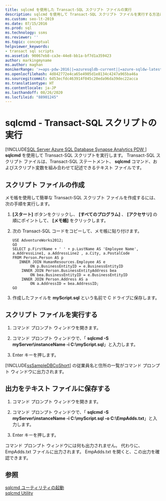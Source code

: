 ```yaml
---
title: sqlcmd を使用した Transact-SQL スクリプト ファイルの実行
description: sqlcmd を使用して Transact-SQL スクリプト ファイルを実行する方法について説明します。 これには、Transact-SQL ステートメント、sqlcmd コマンド、およびスクリプト変数を含めることができます。
ms.custom: seo-lt-2019
ms.date: 07/15/2016
ms.prod: sql
ms.technology: ssms
ms.reviewer: ''
ms.topic: conceptual
helpviewer_keywords:
- transact sql scripts
ms.assetid: 90067eb8-ca3e-44e8-bb1a-bf7d1a359423
author: markingmyname
ms.author: maghan
monikerRange: '>=aps-pdw-2016||=azuresqldb-current||=azure-sqldw-latest||>=sql-server-2016||=sqlallproducts-allversions||>=sql-server-linux-2017||=azuresqldb-mi-current'
ms.openlocfilehash: 4d842772e4ca65e4905d1e8134c4247a965ba46a
ms.sourcegitcommit: 6d53ecfdc463914f045c20eda96da39dec22acca
ms.translationtype: HT
ms.contentlocale: ja-JP
ms.lasthandoff: 08/26/2020
ms.locfileid: "88901245"
---
```

# <a name="sqlcmd---run-transact-sql-script-files"></a>sqlcmd - Transact-SQL スクリプトの実行
[!INCLUDE[SQL Server Azure SQL Database Synapse Analytics PDW ](../../includes/applies-to-version/sql-asdb-asdbmi-asa-pdw.md)]
 **sqlcmd** を使用して Transact-SQL スクリプトを実行します。 Transact-SQL スクリプト ファイルは、Transact-SQL ステートメント、 **sqlcmd** コマンド、およびスクリプト変数を組み合わせて記述できるテキスト ファイルです。  

## <a name="create-a-script-file"></a>スクリプト ファイルの作成  
 メモ帳を使用して簡単な Transact-SQL スクリプト ファイルを作成するには、次の手順を実行します。  
  
1.  **[スタート]** ボタンをクリックし、 **[すべてのプログラム]** 、 **[アクセサリ]** の順にポイントして、 **[メモ帳]** をクリックします。  
  
2.  次の Transact-SQL コードをコピーして、メモ帳に貼り付けます。  
  
    ```  
    USE AdventureWorks2012;  
    GO  
    SELECT p.FirstName + ' ' + p.LastName AS 'Employee Name',  
    a.AddressLine1, a.AddressLine2 , a.City, a.PostalCode   
    FROM Person.Person AS p   
       INNER JOIN HumanResources.Employee AS e   
            ON p.BusinessEntityID = e.BusinessEntityID  
        INNER JOIN Person.BusinessEntityAddress bea   
            ON bea.BusinessEntityID = e.BusinessEntityID  
        INNER JOIN Person.Address AS a   
            ON a.AddressID = bea.AddressID;  
    GO  
    ```  
  
3.  作成したファイルを **myScript.sql** という名前で C ドライブに保存します。  
  
## <a name="run-the-script-file"></a>スクリプト ファイルを実行する  
  
1.  コマンド プロンプト ウィンドウを開きます。  
  
2.  コマンド プロンプト ウィンドウで、「 **sqlcmd -S myServer\instanceName -i C:\myScript.sql**」と入力します。  
  
3.  Enter キーを押します。  
  
 [!INCLUDE[ssSampleDBCoShort](../../includes/sssampledbcoshort-md.md)] の従業員名と住所の一覧がコマンド プロンプト ウィンドウに出力されます。  

## <a name="save-the-output-to-a-text-file"></a>出力をテキスト ファイルに保存する
  
1.  コマンド プロンプト ウィンドウを開きます。  
  
2.  コマンド プロンプト ウィンドウで、「 **sqlcmd -S myServer\instanceName -i C:\myScript.sql -o C:\EmpAdds.txt**」と入力します。  
  
3.  Enter キーを押します。  
  
 コマンド プロンプト ウィンドウには何も出力されません。 代わりに、EmpAdds.txt ファイルに出力されます。 EmpAdds.txt を開くと、この出力を確認できます。  
  
## <a name="see-also"></a>参照  
 [sqlcmd ユーティリティの起動](../../relational-databases/scripting/sqlcmd-start-the-utility.md)   
 [sqlcmd Utility](../../tools/sqlcmd-utility.md)  
  
  
